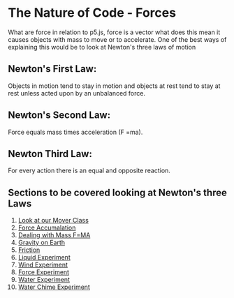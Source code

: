# The Nature of Code - Forces
What are force in relation to p5.js, force is a vector what does this mean it causes objects with mass to move or to accelerate.  One of the best ways of explaining this would be to look at Newton's three laws of motion

## Newton's First Law:
Objects in motion tend to stay in motion and objects at rest tend to stay at rest unless acted upon by an unbalanced force.

## Newton's Second Law:
Force equals mass times acceleration (F =ma).

## Newton Third Law:
For every action there is an equal and opposite reaction.


## Sections to be covered looking at Newton's three Laws

1. [Look at our Mover Class](01_Look_at_Our_Mover_Class/)
2. [Force Accumalation](02_Force_Accumalation/)
3. [Dealing with Mass F=MA](03_Dealing_with_Mass_F=MA/)
4. [Gravity on Earth](04_Gravity_on_Earth/)
5. [Friction](05_Friction/)
6. [Liquid Experiment](06_Liquid_Experiment/)
7. [Wind Experiment](07_Wind_Experiment/)
8. [Force Experiment](08_Force_Experiment/)
9. [Water Experiment](09_Water_Experiment/)
10. [Water Chime Experiment](10_Wind_Chime_Experiment/)
